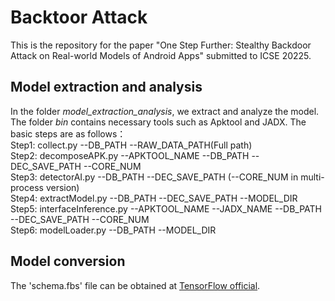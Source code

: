 # Backtoor Attack
This is the repository for the paper "One Step Further: Stealthy Backdoor Attack on Real-world Models of Android Apps" submitted to ICSE 20225.  


## Model extraction and analysis
In the folder *model_extraction_analysis*, we extract and analyze the model. The folder *bin* contains necessary tools such as Apktool and JADX. The basic steps are as follows：  
Step1: collect.py --DB_PATH --RAW_DATA_PATH(Full path)  
Step2: decomposeAPK.py --APKTOOL_NAME --DB_PATH --DEC_SAVE_PATH --CORE_NUM  
Step3: detectorAI.py --DB_PATH --DEC_SAVE_PATH (--CORE_NUM in multi-process version)  
Step4: extractModel.py --DB_PATH --DEC_SAVE_PATH --MODEL_DIR  
Step5: interfaceInference.py --APKTOOL_NAME --JADX_NAME --DB_PATH --DEC_SAVE_PATH --CORE_NUM  
Step6: modelLoader.py --DB_PATH --MODEL_DIR  

## Model conversion
The 'schema.fbs' file can be obtained at [TensorFlow official](https://github.com/tensorflow/tensorflow/tree/master/tensorflow/lite/schema).
